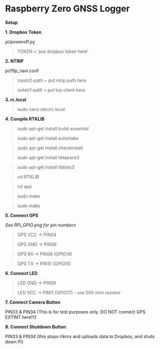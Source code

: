 # Raspberry Zero GNSS Logger

**Setup**

**1. Dropbox Token**

pi/poweroff.py

>TOKEN = 'put dropbox token here'

**2. NTRIP**

pi/f9p_navi.conf

>inpstr2-path = put ntrip path here

>outstr1-path = put tcp client here

**3. rc.local**

>sudo nano /etc/rc.local

**4. Compile RTKLIB**

>sudo apt-get install build-essential

>sudo apt-get install automake

>sudo apt-get install checkinstall

>sudo apt-get install liblapack3

>sudo apt-get install libblas3

>cd RTKLIB

>cd app

>sudo make

>sudo make 

**5. Connect GPS**

*See RPi_GPIO.png for pin numbers*

>GPS VCC -> PIN04

>GPS GND -> PIN06

>GPS RX  -> PIN08 (GPIO14)

>GPS TX  -> PIN10 (GPIO15)

**6. Connect LED**

>LED GND  -> PIN09

>LED VCC  -> PIN11 (GPIO17) - use 500 ohm resistor

**7. Connect Camera Button**

PIN33 & PIN34 (This is for test purposes only. DO NOT connect GPS EXTINT here!!!)

**8. Connect Shutdown Button**

PIN33 & PIN34 (this stops rtkrcv and uploads data to Dropbox, and shuts down Pi)